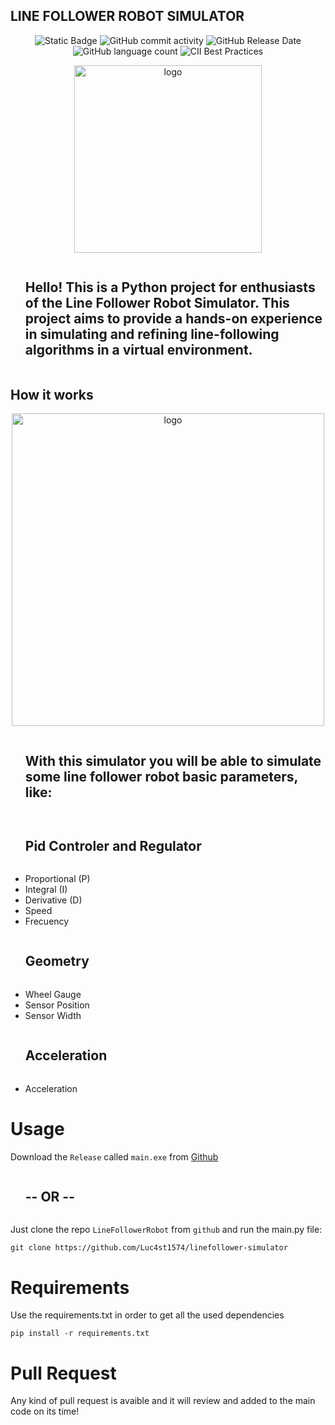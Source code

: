 ## LINE FOLLOWER ROBOT SIMULATOR

<p align="center">
  <img src="https://img.shields.io/badge/build-passed-green?logo=python" alt="Static Badge">
  <img src="https://img.shields.io/github/commit-activity/t/Luc4st1574/linefollower-simulator" alt="GitHub commit activity">
  <img src="https://img.shields.io/github/release-date/Luc4st1574/linefollower-simulator" alt="GitHub Release Date">
  <img src="https://img.shields.io/github/languages/count/Luc4st1574/linefollower-simulator" alt="GitHub language count">
  <img src="https://img.shields.io/cii/level/1?logo=python" alt="CII Best Practices">
</p>



<p align="center">
  <img src="https://github.com/Luc4st1574/linefollower-simulator/blob/main/Resources/logo.jpeg" alt="logo" width="300">
</p>

<div id="user-content-toc">
  <ul align="start">
    <summary><h2 style="display: inline-block">Hello! This is a Python project for enthusiasts of the Line Follower Robot Simulator. This project aims to provide a hands-on experience in simulating and refining line-following algorithms in a virtual environment.</h2></summary>
  </ul>
</div>


## How it works

<p align="center">
  <img src="https://github.com/Luc4st1574/linefollower-simulator/blob/main/Resources/preview.gif" alt="logo" width="500">
</p>

<div id="user-content-toc">
  <ul align="start">
    <summary><h2 style="display: inline-block">With this simulator you will be able to simulate some line follower robot basic parameters, like:</h2></summary>
  </ul>
</div>

<div id="user-content-toc">
  <ul align="start">
    <summary><h2 style="display: inline-block">Pid Controler and Regulator</h2></summary>
  </ul>
</div>

- Proportional (P)
- Integral (I)
- Derivative (D)
- Speed
- Frecuency

<div id="user-content-toc">
  <ul align="start">
    <summary><h2 style="display: inline-block">Geometry</h2></summary>
  </ul>
</div>

- Wheel Gauge
- Sensor Position
- Sensor Width

<div id="user-content-toc">
  <ul align="start">
    <summary><h2 style="display: inline-block">Acceleration</h2></summary>
  </ul>
</div>

- Acceleration

# Usage

Download the `Release` called `main.exe` from [Github](https://github.com/Luc4st1574/LineFollowerRobot/releases)

<div id="user-content-toc">
  <ul align="start">
    <summary><h2 style="display: inline-block">-- OR --</h2></summary>
  </ul>
</div>

Just clone the repo `LineFollowerRobot` from `github` and run the main.py file:

```shell
git clone https://github.com/Luc4st1574/linefollower-simulator
```

# Requirements

Use the requirements.txt in order to get all the used dependencies

```shell
pip install -r requirements.txt
```

# Pull Request

Any kind of pull request is avaible and it will review and added to the main code on its time!
